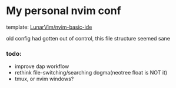 # My personal nvim conf

template: [LunarVim/nvim-basic-ide](https://github.com/LunarVim/nvim-basic-ide)

old config had gotten out of control, this file structure seemed sane

### todo:
- improve dap workflow
- rethink file-switching/searching dogma(neotree float is NOT it)
- tmux, or nvim windows?
